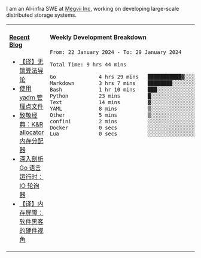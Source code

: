 I am an AI-infra SWE at [Megvii Inc](https://en.megvii.com/), working on developing large-scale distributed storage systems.

<table width="960px">
<tr>
<td valign="top" width="50%">

#### <a href="https://www.kongjun18.me" target="_blank">Recent Blog</a>

<!-- BLOG-POST-LIST:START -->
- [【译】无锁算法导论](https://kongjun18.github.io/posts/2023/07/14/)
- [使用 yadm 管理点文件](https://kongjun18.github.io/posts/2023/04/07/)
- [致敬经典：K&amp;R allocator 内存分配器](https://kongjun18.github.io/posts/2022/12/12/)
- [深入剖析 Go 语言运行时：IO 轮询器](https://kongjun18.github.io/posts/2022/11/21/)
- [【译】内存屏障：软件黑客的硬件视角](https://kongjun18.github.io/posts/2022/11/03/)
<!-- BLOG-POST-LIST:END -->

</td>
<td valign="top" width="50%">

#### Weekly Development Breakdown

<!--START_SECTION:waka-->

```txt
From: 22 January 2024 - To: 29 January 2024

Total Time: 9 hrs 44 mins

Go              4 hrs 29 mins   ███████████▓░░░░░░░░░░░░░   46.18 %
Markdown        3 hrs 7 mins    ████████░░░░░░░░░░░░░░░░░   32.03 %
Bash            1 hr 10 mins    ███░░░░░░░░░░░░░░░░░░░░░░   12.06 %
Python          23 mins         █░░░░░░░░░░░░░░░░░░░░░░░░   04.04 %
Text            14 mins         ▓░░░░░░░░░░░░░░░░░░░░░░░░   02.56 %
YAML            8 mins          ▒░░░░░░░░░░░░░░░░░░░░░░░░   01.45 %
Other           5 mins          ▒░░░░░░░░░░░░░░░░░░░░░░░░   00.94 %
confini         2 mins          ░░░░░░░░░░░░░░░░░░░░░░░░░   00.46 %
Docker          0 secs          ░░░░░░░░░░░░░░░░░░░░░░░░░   00.12 %
Lua             0 secs          ░░░░░░░░░░░░░░░░░░░░░░░░░   00.11 %
```

<!--END_SECTION:waka-->
</td>
</tr>

</table>
